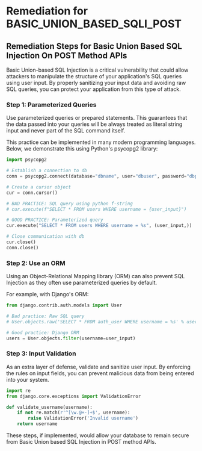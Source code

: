 # Remediation for BASIC_UNION_BASED_SQLI_POST

## Remediation Steps for Basic Union Based SQL Injection On POST Method APIs

Basic Union-based SQL Injection is a critical vulnerability that could allow attackers to manipulate the structure of your application's SQL queries using user input. By properly sanitizing your input data and avoiding raw SQL queries, you can protect your application from this type of attack.

### Step 1: Parameterized Queries
Use parameterized queries or prepared statements. This guarantees that the data passed into your queries will be always treated as literal string input and never part of the SQL command itself.

This practice can be implemented in many modern programming languages. Below, we demonstrate this using Python's psycopg2 library:

```python
import psycopg2

# Establish a connection to db
conn = psycopg2.connect(database="dbname", user="dbuser", password="dbpass", host="localhost", port="5432")

# Create a cursor object
cur = conn.cursor()

# BAD PRACTICE: SQL query using python f-string
# cur.execute(f"SELECT * FROM users WHERE username = {user_input}")

# GOOD PRACTICE: Parameterized query
cur.execute("SELECT * FROM users WHERE username = %s", (user_input,))

# Close communication with db
cur.close()
conn.close()
```

### Step 2: Use an ORM

Using an Object-Relational Mapping library (ORM) can also prevent SQL Injection as they often use parameterized queries by default.

For example, with Django's ORM:

```python
from django.contrib.auth.models import User

# Bad practice: Raw SQL query
# User.objects.raw('SELECT * FROM auth_user WHERE username = %s' % user_input)

# Good practice: Django ORM
users = User.objects.filter(username=user_input)
```

### Step 3: Input Validation

As an extra layer of defense, validate and sanitize user input. By enforcing the rules on input fields, you can prevent malicious data from being entered into your system.

```python
import re
from django.core.exceptions import ValidationError

def validate_username(username):
    if not re.match(r'^[\w.@+-]+$', username):
        raise ValidationError('Invalid username')
    return username
```

These steps, if implemented, would allow your database to remain secure from Basic Union based SQL Injection in POST method APIs.